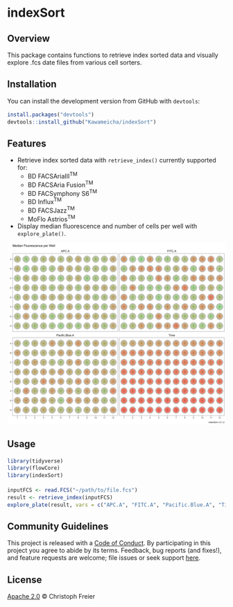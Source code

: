 # indexSort

## Overview

This package contains functions to retrieve index sorted data and visually explore .fcs date files from various cell sorters.

## Installation

You can install the development version from GitHub with `devtools`:

``` r
install.packages("devtools")
devtools::install_github("Kawameicha/indexSort")
```

## Features

* Retrieve index sorted data with `retrieve_index()` currently supported for:
  * BD FACSAriaIII<sup>TM</sup>
  * BD FACSAria Fusion<sup>TM</sup>
  * BD FACSymphony S6<sup>TM</sup>
  * BD Influx<sup>TM</sup>
  * BD FACSJazz<sup>TM</sup>
  * MoFlo Astrios<sup>TM</sup>
* Display median fluorescence and number of cells per well with `explore_plate()`.

![](https://github.com/Kawameicha/project_files/blob/master/explore_plate.png)

## Usage 

``` r
library(tidyverse)
library(flowCore)
library(indexSort)

inputFCS <- read.FCS("~/path/to/file.fcs")
result <- retrieve_index(inputFCS)
explore_plate(result, vars = c("APC.A", "FITC.A", "Pacific.Blue.A", "Time"))
```

## Community Guidelines

This project is released with a [Code of Conduct](https://github.com/Kawameicha/project_files/blob/master/CODE_OF_CONDUCT.md). By participating in this project you agree to abide by its terms. Feedback, bug reports (and fixes!), and feature requests are welcome; file issues or seek support [here](http://github.com/Kawameicha/indexSort/issues).

## License

[Apache 2.0](https://opensource.org/licenses/Apache-2.0) © Christoph Freier
